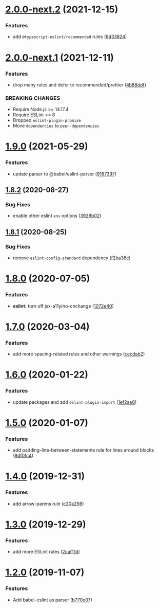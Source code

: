 # [2.0.0-next.2](https://github.com/lion-byte/eslint-config/compare/v2.0.0-next.1...v2.0.0-next.2) (2021-12-15)


### Features

* add `@typescript-eslint/recommended` rules ([6d33824](https://github.com/lion-byte/eslint-config/commit/6d3382419b0c1fce5553a90e75fe1f083f65db57))

# [2.0.0-next.1](https://github.com/lion-byte/eslint-config/compare/v1.9.0...v2.0.0-next.1) (2021-12-11)


### Features

* drop many rules and defer to recommended/prettier ([4b88ddf](https://github.com/lion-byte/eslint-config/commit/4b88ddfeb7dbca29f9c7fa8987443a2167f7b590))


### BREAKING CHANGES

* Require Node.js >= 14.17.4
* Require ESLint >= 8
* Dropped `eslint-plugin-promise`
* Move `dependencies` to `peer-dependencies`

# [1.9.0](https://github.com/lion-byte/eslint-config/compare/v1.8.2...v1.9.0) (2021-05-29)


### Features

* update parser to @babel/eslint-parser ([9167397](https://github.com/lion-byte/eslint-config/commit/9167397192925963afb6bdf06a63401dfaf733b6))

## [1.8.2](https://github.com/lion-byte/eslint-config/compare/v1.8.1...v1.8.2) (2020-08-27)


### Bug Fixes

* enable other eslint `env` options ([3928b02](https://github.com/lion-byte/eslint-config/commit/3928b02a888e2222c78122b42bede3d6888850c1))

## [1.8.1](https://github.com/lion-byte/eslint-config/compare/v1.8.0...v1.8.1) (2020-08-25)


### Bug Fixes

* remove `eslint-config-standard` dependency ([f2ba38c](https://github.com/lion-byte/eslint-config/commit/f2ba38c43f722caacdfa29c63f4b1dd34ff8c3aa))

# [1.8.0](https://github.com/lion-byte/eslint-config/compare/v1.7.0...v1.8.0) (2020-07-05)


### Features

* **eslint:** turn off jsx-a11y/no-onchange ([1072e40](https://github.com/lion-byte/eslint-config/commit/1072e404c470c2248e6a5b43e8f1391b80ca504a))

# [1.7.0](https://github.com/lion-byte/eslint-config/compare/v1.6.0...v1.7.0) (2020-03-04)


### Features

* add more spacing-related rules and other warnings ([cecdab2](https://github.com/lion-byte/eslint-config/commit/cecdab296eb6ef86ddd5f5eaef2449ffee7fa165))

# [1.6.0](https://github.com/lion-byte/eslint-config/compare/v1.5.0...v1.6.0) (2020-01-22)


### Features

* update packages and add `eslint-plugin-import` ([1ef2ae8](https://github.com/lion-byte/eslint-config/commit/1ef2ae8bbefbe2a7849ec12bc42aa85fc9c5b670))

# [1.5.0](https://github.com/lion-byte/eslint-config/compare/v1.4.0...v1.5.0) (2020-01-07)


### Features

* add padding-line-between-statements rule for lines around blocks ([8df0fc4](https://github.com/lion-byte/eslint-config/commit/8df0fc4023a32eff908eade6a1acce3b5590c8ae))

# [1.4.0](https://github.com/lion-byte/eslint-config/compare/v1.3.0...v1.4.0) (2019-12-31)


### Features

* add arrow-parens rule ([c20a298](https://github.com/lion-byte/eslint-config/commit/c20a29833826be5714c119101536396d009ec53e))

# [1.3.0](https://github.com/lion-byte/eslint-config/compare/v1.2.0...v1.3.0) (2019-12-29)


### Features

* add more ESLint rules ([2caf11d](https://github.com/lion-byte/eslint-config/commit/2caf11d8d470955272dc040d8afdf09d4dac649d))

# [1.2.0](https://github.com/lion-byte/eslint-config/compare/v1.1.1...v1.2.0) (2019-11-07)


### Features

* Add babel-eslint as parser ([b770e07](https://github.com/lion-byte/eslint-config/commit/b770e07bd0c77cc48d5b4fdbef18c3dc1b176bee))
